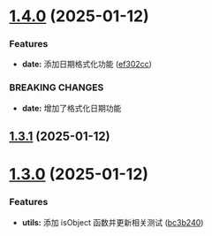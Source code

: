 # [1.4.0](https://github.com/liaohui5/single-utils-demo/compare/v1.3.1...v1.4.0) (2025-01-12)


### Features

* **date:** 添加日期格式化功能 ([ef302cc](https://github.com/liaohui5/single-utils-demo/commit/ef302cc68f0e4d3fb66a5453447f16604627492a))


### BREAKING CHANGES

* **date:** 增加了格式化日期功能

## [1.3.1](https://github.com/liaohui5/single-utils-demo/compare/v1.3.0...v1.3.1) (2025-01-12)

# [1.3.0](https://github.com/liaohui5/single-utils-demo/compare/v1.2.0...v1.3.0) (2025-01-12)


### Features

* **utils:** 添加 isObject 函数并更新相关测试 ([bc3b240](https://github.com/liaohui5/single-utils-demo/commit/bc3b2407daee56b76113efe6df5de3c59f27fcdc))
